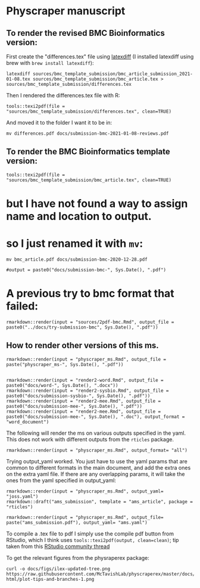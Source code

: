 # Physcraper manuscript

## To render the revised BMC Bioinformatics version:

First create the "differences.tex" file using [latexdiff](https://www.ctan.org/pkg/latexdiff)
(I installed latexdiff using brew with `brew install latexdiff`):


    latexdiff sources/bmc_template_submission/bmc_article_submission_2021-01-08.tex sources/bmc_template_submission/bmc_article.tex > sources/bmc_template_submission/differences.tex


Then I rendered the differences.tex file with R:

    tools::texi2pdf(file = "sources/bmc_template_submission/differences.tex", clean=TRUE)

And moved it to the folder I want it to be in:

    mv differences.pdf docs/submission-bmc-2021-01-08-reviews.pdf

## To render the BMC Bioinformatics template version:

    tools::texi2pdf(file = "sources/bmc_template_submission/bmc_article.tex", clean=TRUE)

# but I have not found a way to assign name and location to output.
# so I just renamed it with `mv`:

    mv bmc_article.pdf docs/submission-bmc-2020-12-28.pdf

    #output = paste0("docs/submission-bmc-", Sys.Date(), ".pdf")


# A previous try to bmc format that failed:


    rmarkdown::render(input = "sources/2pdf-bmc.Rmd", output_file = paste0("../docs/try-submission-bmc", Sys.Date(), ".pdf"))


## How to render other versions of this ms.


    rmarkdown::render(input = "physcraper_ms.Rmd", output_file = paste("physcraper_ms-", Sys.Date(), ".pdf"))


    rmarkdown::render(input = "render2-word.Rmd", output_file = paste0("docs/word-", Sys.Date(), ".docx"))
    rmarkdown::render(input = "render2-sysbio.Rmd", output_file = paste0("docs/submission-sysbio-", Sys.Date(), ".pdf"))
    rmarkdown::render(input = "render2-mee.Rmd", output_file = paste0("docs/submission-mee-", Sys.Date(), ".pdf"))
    rmarkdown::render(input = "render2-mee.Rmd", output_file = paste0("docs/submission-mee-", Sys.Date(), ".doc"), output_format = "word_document")


The following will render the ms on various outputs specified in the yaml. This does not work with different outputs from the `rticles` package.

    rmarkdown::render(input = "physcraper_ms.Rmd", output_format= "all")


Trying output_yaml worked. You just have to use the yaml params that are common to different formats in the main document, and add the extra ones on the extra yaml file. If there are any overlapping params, it will take the ones from the yaml specified in output_yaml:

    rmarkdown::render(input = "physcraper_ms.Rmd", output_yaml= "joss.yaml")
    rmarkdown::draft("ams_submission", template = "ams_article", package = "rticles")

    rmarkdown::render(input = "physcraper_ms.Rmd", output_file= paste("ams_submission.pdf"), output_yaml= "ams.yaml")

To compile a .tex file to pdf I simply use the compile pdf button from RStudio,
which I think uses `tools::texi2pdf(output, clean=clean)`; tip taken from this [RStudio community thread](https://community.rstudio.com/t/what-commands-are-run-when-the-compile-pdf-button-is-clicked/6291/4)

To get the relevant figures from the physraperex package:

    curl -o docs/figs/ilex-updated-tree.png https://raw.githubusercontent.com/McTavishLab/physcraperex/master/docs/articles/ilex_files/figure-html/plot-tips-and-branches-1.png
